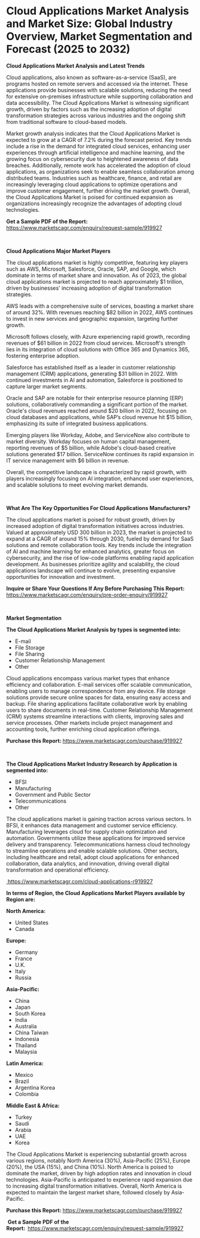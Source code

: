<p><h1>Cloud Applications Market Analysis and Market Size: Global Industry Overview, Market Segmentation and Forecast (2025 to 2032)</h1></p><p><strong>Cloud Applications Market Analysis and Latest Trends</strong></p>
<p><p>Cloud applications, also known as software-as-a-service (SaaS), are programs hosted on remote servers and accessed via the internet. These applications provide businesses with scalable solutions, reducing the need for extensive on-premises infrastructure while supporting collaboration and data accessibility. The Cloud Applications Market is witnessing significant growth, driven by factors such as the increasing adoption of digital transformation strategies across various industries and the ongoing shift from traditional software to cloud-based models.</p><p>Market growth analysis indicates that the Cloud Applications Market is expected to grow at a CAGR of 7.2% during the forecast period. Key trends include a rise in the demand for integrated cloud services, enhancing user experiences through artificial intelligence and machine learning, and the growing focus on cybersecurity due to heightened awareness of data breaches. Additionally, remote work has accelerated the adoption of cloud applications, as organizations seek to enable seamless collaboration among distributed teams. Industries such as healthcare, finance, and retail are increasingly leveraging cloud applications to optimize operations and improve customer engagement, further driving the market growth. Overall, the Cloud Applications Market is poised for continued expansion as organizations increasingly recognize the advantages of adopting cloud technologies.</p></p>
<p><strong>Get a Sample PDF of the Report:&nbsp;</strong> <a href="https://www.marketscagr.com/enquiry/request-sample/919927?utm_campaign=3206&utm_medium=2&utm_source=Github&utm_content=ia&utm_term=18042025&utm_id=cloud-applications">https://www.marketscagr.com/enquiry/request-sample/919927</a></p>
<p>&nbsp;</p>
<p><strong>Cloud Applications Major Market Players</strong></p>
<p><p>The cloud applications market is highly competitive, featuring key players such as AWS, Microsoft, Salesforce, Oracle, SAP, and Google, which dominate in terms of market share and innovation. As of 2023, the global cloud applications market is projected to reach approximately $1 trillion, driven by businesses' increasing adoption of digital transformation strategies.</p><p>AWS leads with a comprehensive suite of services, boasting a market share of around 32%. With revenues reaching $82 billion in 2022, AWS continues to invest in new services and geographic expansion, targeting further growth.</p><p>Microsoft follows closely, with Azure experiencing rapid growth, recording revenues of $61 billion in 2022 from cloud services. Microsoft's strength lies in its integration of cloud solutions with Office 365 and Dynamics 365, fostering enterprise adoption.</p><p>Salesforce has established itself as a leader in customer relationship management (CRM) applications, generating $31 billion in 2022. With continued investments in AI and automation, Salesforce is positioned to capture larger market segments.</p><p>Oracle and SAP are notable for their enterprise resource planning (ERP) solutions, collaboratively commanding a significant portion of the market. Oracle's cloud revenues reached around $20 billion in 2022, focusing on cloud databases and applications, while SAP’s cloud revenue hit $15 billion, emphasizing its suite of integrated business applications.</p><p>Emerging players like Workday, Adobe, and ServiceNow also contribute to market diversity. Workday focuses on human capital management, reporting revenues of $5 billion, while Adobe's cloud-based creative solutions generated $17 billion. ServiceNow continues its rapid expansion in IT service management with $6 billion in revenue.</p><p>Overall, the competitive landscape is characterized by rapid growth, with players increasingly focusing on AI integration, enhanced user experiences, and scalable solutions to meet evolving market demands.</p></p>
<p>&nbsp;</p>
<p><strong>What Are The Key Opportunities For Cloud Applications Manufacturers?</strong></p>
<p><p>The cloud applications market is poised for robust growth, driven by increased adoption of digital transformation initiatives across industries. Valued at approximately USD 300 billion in 2023, the market is projected to expand at a CAGR of around 15% through 2030, fueled by demand for SaaS solutions and remote collaboration tools. Key trends include the integration of AI and machine learning for enhanced analytics, greater focus on cybersecurity, and the rise of low-code platforms enabling rapid application development. As businesses prioritize agility and scalability, the cloud applications landscape will continue to evolve, presenting expansive opportunities for innovation and investment.</p></p>
<p><strong>Inquire or Share Your Questions If Any Before Purchasing This Report:</strong> <a href="https://www.marketscagr.com/enquiry/pre-order-enquiry/919927?utm_campaign=3206&utm_medium=2&utm_source=Github&utm_content=ia&utm_term=18042025&utm_id=cloud-applications">https://www.marketscagr.com/enquiry/pre-order-enquiry/919927</a></p>
<p>&nbsp;</p>
<p><strong>Market Segmentation</strong></p>
<p><strong>The Cloud Applications Market Analysis by types is segmented into:</strong></p>
<p><ul><li>E-mail</li><li>File Storage</li><li>File Sharing</li><li>Customer Relationship Management</li><li>Other</li></ul></p>
<p><p>Cloud applications encompass various market types that enhance efficiency and collaboration. E-mail services offer scalable communication, enabling users to manage correspondence from any device. File storage solutions provide secure online spaces for data, ensuring easy access and backup. File sharing applications facilitate collaborative work by enabling users to share documents in real-time. Customer Relationship Management (CRM) systems streamline interactions with clients, improving sales and service processes. Other markets include project management and accounting tools, further enriching cloud application offerings.</p></p>
<p><strong>Purchase this Report:&nbsp;</strong><a href="https://www.marketscagr.com/purchase/919927?utm_campaign=3206&utm_medium=2&utm_source=Github&utm_content=ia&utm_term=18042025&utm_id=cloud-applications">https://www.marketscagr.com/purchase/919927</a></p>
<p>&nbsp;</p>
<p><strong>The Cloud Applications Market Industry Research by Application is segmented into:</strong></p>
<p><ul><li>BFSI</li><li>Manufacturing</li><li>Government and Public Sector</li><li>Telecommunications</li><li>Other</li></ul></p>
<p><p>The cloud applications market is gaining traction across various sectors. In BFSI, it enhances data management and customer service efficiency. Manufacturing leverages cloud for supply chain optimization and automation. Governments utilize these applications for improved service delivery and transparency. Telecommunications harness cloud technology to streamline operations and enable scalable solutions. Other sectors, including healthcare and retail, adopt cloud applications for enhanced collaboration, data analytics, and innovation, driving overall digital transformation and operational efficiency.</p></p>
<p><a href="https://www.marketscagr.com/cloud-applications-r919927?utm_campaign=3206&utm_medium=2&utm_source=Github&utm_content=ia&utm_term=18042025&utm_id=cloud-applications">&nbsp;https://www.marketscagr.com/cloud-applications-r919927</a></p>
<p><strong>In terms of Region, the Cloud Applications Market Players available by Region are:</strong></p>
<p>
    <p> <strong> North America: </strong>
        <ul>
            <li>United States</li>
            <li>Canada</li>
        </ul>
        </p> 
    <p> <strong> Europe: </strong>
        <ul>
            <li>Germany</li>
            <li>France</li>
            <li>U.K.</li>
            <li>Italy</li>
            <li>Russia</li>
        </ul>
        </p> 
    <p> <strong> Asia-Pacific: </strong>
        <ul>
            <li>China</li>
            <li>Japan</li>
            <li>South Korea</li>
            <li>India</li>
            <li>Australia</li>
            <li>China Taiwan</li>
            <li>Indonesia</li>
            <li>Thailand</li>
            <li>Malaysia</li>
        </ul>
        </p> 
    <p> <strong> Latin America: </strong>
        <ul>
            <li>Mexico</li>
            <li>Brazil</li>
            <li>Argentina Korea</li>
            <li>Colombia</li>
        </ul>
        </p> 
    <p> <strong> Middle East & Africa: </strong>
        <ul>
            <li>Turkey</li>
            <li>Saudi</li>
            <li>Arabia</li>
            <li>UAE</li>
            <li>Korea</li>
        </ul>
    </p>
    </p>
<p><p>The Cloud Applications Market is experiencing substantial growth across various regions, notably North America (30%), Asia-Pacific (25%), Europe (20%), the USA (15%), and China (10%). North America is poised to dominate the market, driven by high adoption rates and innovation in cloud technologies. Asia-Pacific is anticipated to experience rapid expansion due to increasing digital transformation initiatives. Overall, North America is expected to maintain the largest market share, followed closely by Asia-Pacific.</p></p>
<p><strong>Purchase this Report: </strong><a href="https://www.marketscagr.com/purchase/919927?utm_campaign=3206&utm_medium=2&utm_source=Github&utm_content=ia&utm_term=18042025&utm_id=cloud-applications">https://www.marketscagr.com/purchase/919927</a></p>
<p>&nbsp;<strong>Get a Sample PDF of the Report:&nbsp;&nbsp;</strong><a href="https://www.marketscagr.com/enquiry/request-sample/919927?utm_campaign=3206&utm_medium=2&utm_source=Github&utm_content=ia&utm_term=18042025&utm_id=cloud-applications">https://www.marketscagr.com/enquiry/request-sample/919927</a></p>
<p><strong></strong></p>
<p><p></p><p></p><p></p></p>
